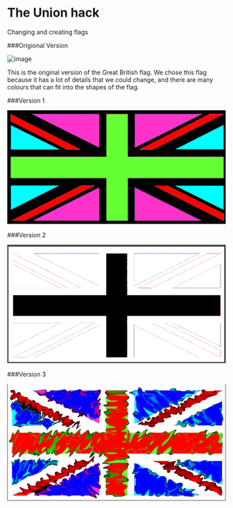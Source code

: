 # The Union hack
Changing and creating flags





###Origional Version

![image](http://upload.wikimedia.org/wikipedia/en/thumb/a/ae/Flag_of_the_United_Kingdom.svg/300px-Flag_of_the_United_Kingdom.svg.png)

This is the original version of the Great British flag. We chose this flag because it has a lot of details that we could change, and there are many colours that can fit into the shapes of the flag.

###Version 1

![image](greatbritain/version1.png)
 
###Version 2
 
![image](greatbritain/version2.png)

###Version 3

![image](greatbritain/version3.png)